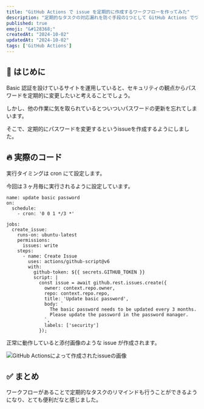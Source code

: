```yaml
---
title: "GitHub Actions で issue を定期的に作成するワークフローを作ってみた"
description: "定期的なタスクの対応漏れを防ぐ手段の1つとして GitHub Actions でワークフローを作成しました。"
published: true
emoji: "&#128368;"
createdAt: "2024-10-02"
updatedAt: "2024-10-02"
tags: ['GitHub Actions']
---
```


## &#x1f64b; はじめに

Basic 認証を設けているサイトを運用していると、セキュリティの観点からパスワードを定期的に変更したいと考えることでしょう。

しかし、他の作業に気を取られているとついついパスワードの更新を忘れてしまいます。

そこで、定期的にパスワードを変更するというissueを作成するようにしました。

## &#128293; 実際のコード

実行タイミングは cron にて設定します。

今回は３ヶ月毎に実行されるように設定しています。

```
name: update basic password
on:
  schedule:
    - cron: '0 0 1 */3 *'

jobs:
  create_issue:
    runs-on: ubuntu-latest
    permissions:
      issues: write
    steps:
      - name: Create Issue
        uses: actions/github-script@v6
        with:
          github-token: ${{ secrets.GITHUB_TOKEN }}
          script: |
            const issue = await github.rest.issues.create({
              owner: context.repo.owner,
              repo: context.repo.repo,
              title: 'Update basic password',
              body: `
                The basic password needs to be updated every 3 months.
                Please update the password in the password manager.
              `,
              labels: ['security']
            });
```

正常に動作していると添付画像のような issue が作成されます。

![GitHub Actionsによって作成されたissueの画像](/images/content/issues-created-with-gitHub-actions.png)

## &#x2705; まとめ

ワークフローがあることで定期的なタスクのリマインドも行うことができるようになり、とても便利だなと感じました。
